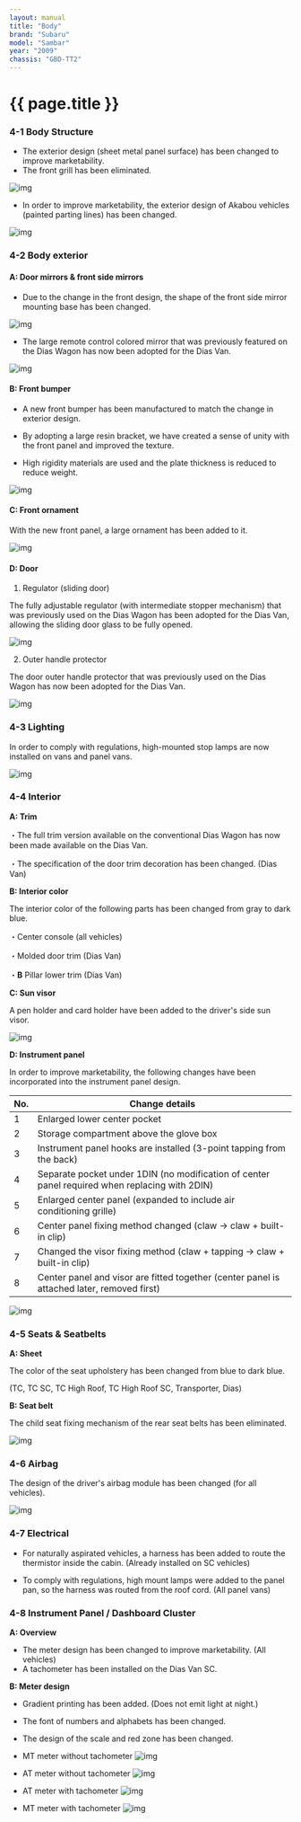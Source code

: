 ```yaml
---
layout: manual
title: "Body"
brand: "Subaru"
model: "Sambar"
year: "2009"
chassis: "GBD-TT2"
---
```


# {{ page.title }}
### 4-1 Body Structure

- The exterior design (sheet metal panel surface) has been changed to improve marketability.
- The front grill has been eliminated.

![img](../assets/images/4-1-1.PNG)

- In order to improve marketability, the exterior design of Akabou vehicles (painted parting lines) has been changed.

![img](../assets/images/4-1-2.PNG)

### 4-2 Body exterior
#### A: Door mirrors & front side mirrors

- Due to the change in the front design, the shape of the front side mirror mounting base has been changed.

![img](../assets/images/4-2-1.PNG)

- The large remote control colored mirror that was previously featured on the Dias Wagon has now been adopted for the Dias Van.

![img](../assets/images/4-2-2.PNG)

#### B: Front bumper

- A new front bumper has been manufactured to match the change in exterior design.

- By adopting a large resin bracket, we have created a sense of unity with the front panel and improved the texture.

- High rigidity materials are used and the plate thickness is reduced to reduce weight.

![img](../assets/images/4-2-3.PNG)

#### C: Front ornament

With the new front panel, a large ornament has been added to it.

![img](../assets/images/4-2-4.PNG)

#### D: Door

1. Regulator (sliding door)

The fully adjustable regulator (with intermediate stopper mechanism) that was previously used on the Dias Wagon has been adopted for the Dias Van, allowing the sliding door glass to be fully opened.

![img](../assets/images/4-2-5.PNG)

2. Outer handle protector

The door outer handle protector that was previously used on the Dias Wagon has now been adopted for the Dias Van.

![img](../assets/images/4-2-6.PNG)

### 4-3 Lighting
In order to comply with regulations, high-mounted stop lamps are now installed on vans and panel vans.

![img](../assets/images/4-3-1.PNG)

### 4-4 Interior
**A: Trim**

・The full trim version available on the conventional Dias Wagon has now been made available on the Dias Van.

・The specification of the door trim decoration has been changed. (Dias Van)

**B: Interior color**

The interior color of the following parts has been changed from gray to dark blue.

・Center console (all vehicles)

・Molded door trim (Dias Van)

・**B** Pillar lower trim (Dias Van)

**C: Sun visor**

A pen holder and card holder have been added to the driver's side sun visor.

![img](../assets/images/4-4-1.PNG)

**D: Instrument panel**

In order to improve marketability, the following changes have been incorporated into the instrument panel design.

| No. | Change details                                                                  |
|-----|---------------------------------------------------------------------------------|
|  1  | Enlarged lower center pocket                                                    |
|  2  | Storage compartment above the glove box                                         |
|  3  | Instrument panel hooks are installed (3-point tapping from the back)            |
|  4  | Separate pocket under 1DIN (no modification of center panel required when replacing with 2DIN) |
|  5  | Enlarged center panel (expanded to include air conditioning grille)             |
|  6  | Center panel fixing method changed (claw → claw + built-in clip)                |
|  7  | Changed the visor fixing method (claw + tapping → claw + built-in clip)         |
|  8  | Center panel and visor are fitted together (center panel is attached later, removed first) |

![img](../assets/images/4-4-2.PNG)

### 4-5 Seats & Seatbelts
**A: Sheet**

The color of the seat upholstery has been changed from blue to dark blue.

(TC, TC SC, TC High Roof, TC High Roof SC, Transporter, Dias)

**B: Seat belt**

The child seat fixing mechanism of the rear seat belts has been eliminated.

![img](../assets/images/4-5-1.PNG)

### 4-6 Airbag
The design of the driver's airbag module has been changed (for all vehicles).

![img](../assets/images/4-6-1.PNG)

### 4-7 Electrical
- For naturally aspirated vehicles, a harness has been added to route the thermistor inside the cabin. (Already installed on SC vehicles)

- To comply with regulations, high mount lamps were added to the panel pan, so the harness was routed from the roof cord. (All panel vans)

### 4-8 Instrument Panel / Dashboard Cluster

**A: Overview**

- The meter design has been changed to improve marketability. (All vehicles)
- A tachometer has been installed on the Dias Van SC.

**B: Meter design**

- Gradient printing has been added. (Does not emit light at night.)
- The font of numbers and alphabets has been changed.
- The design of the scale and red zone has been changed.
- MT meter without tachometer
![img](../assets/images/4-8-1.PNG)

- AT meter without tachometer
![img](/assets/images/4-8-2.PNG)

- AT meter with tachometer
![img](/assets/images/4-8-3.PNG)

- MT meter with tachometer
![img](../assets/images/4-8-4.PNG)